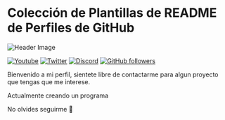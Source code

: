 # Colección de Plantillas de README de Perfiles de GitHub

![Header Image]([![Black-and-Yellow-Dark-Gamer-Survival-You-Tube-Thumbnail.png](https://i.postimg.cc/7Y4dL070/Black-and-Yellow-Dark-Gamer-Survival-You-Tube-Thumbnail.png)](https://postimg.cc/PN623LS5))

[![Youtube](https://img.shields.io/badge/YouTube-Ziver05-red?logo=youtube)](https://www.youtube.com/@Ziver05)
[![Twitter](https://img.shields.io/badge/Twitter-@Ziver05-blue?logo=twitter)](https://x.com/MathiasSar3679)
[![Discord](https://img.shields.io/badge/Discord-Ziver05-7289DA?logo=discord)](https://discord.gg/vpcZTtFWtJ)
[![GitHub followers](https://img.shields.io/github/followers/Ziver05?label=Seguidores&style=social)](https://github.com/Ziver05)

Bienvenido a mi perfil, sientete libre de contactarme para algun proyecto que tengas que me interese.

Actualmente creando un programa 

No olvides seguirme 🌟
